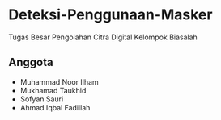 # Deteksi-Penggunaan-Masker
Tugas Besar Pengolahan Citra Digital Kelompok Biasalah

## Anggota

- Muhammad Noor Ilham
- Mukhamad Taukhid
- Sofyan Sauri
- Ahmad Iqbal Fadillah

